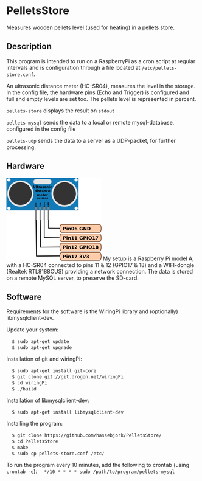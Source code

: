 # PelletsStore
Measures wooden pellets level (used for heating) in a pellets store. 

## Description
This program is intended to run on a RaspberryPi as a cron script at regular intervals and is configuration through a file located at `/etc/pellets-store.conf`. 

An ultrasonic distance meter (HC-SR04), measures the level in the storage. In the config file, the hardware pins (Echo and Trigger) is configured and full and empty levels are set too. The pellets level is represented in percent.

`pellets-store` displays the result on `stdout`

`pellets-mysql` sends the data to a local or remote mysql-database, configured in the config file

`pellets-udp` sends the data to a server as a UDP-packet, for further processing.

## Hardware
![HC-SR04](img/HC-SR04.png)
My setup is a Raspberry Pi model A, with a HC-SR04 connected to pins 11 & 12 (GPIO17 & 18) and a WIFI-dongle (Realtek RTL8188CUS) providing a network connection. The data is stored on a remote MySQL server, to preserve the SD-card.

## Software
Requirements for the software is the WiringPi library and (optionally) libmysqlclient-dev.

Update your system:
```
  $ sudo apt-get update
  $ sudo apt-get upgrade
```
Installation of git and wiringPi:
```
  $ sudo apt-get install git-core
  $ git clone git://git.drogon.net/wiringPi
  $ cd wiringPi
  $ ./build
```
Installation of libmysqlclient-dev:
```
  $ sudo apt-get install libmysqlclient-dev
```
Installing the program:
```
  $ git clone https://github.com/hassebjork/PelletsStore/
  $ cd PelletsStore
  $ make
  $ sudo cp pellets-store.conf /etc/
```
To run the program every 10 minutes, add the following to crontab (using `crontab -e`):
`  */10 * * * * sudo /path/to/program/pellets-mysql`
